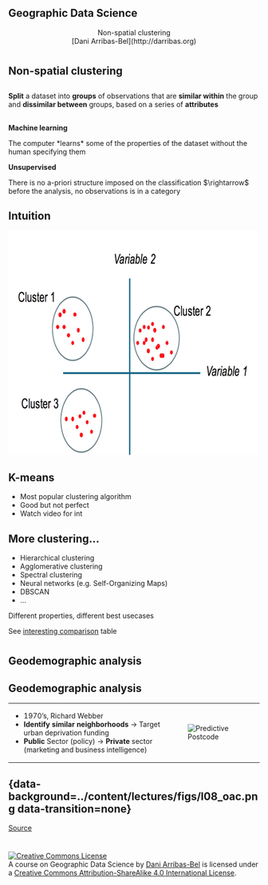 #
## Geographic Data Science

<CENTER>
Non-spatial clustering
</CENTER>

<CENTER>
[Dani Arribas-Bel](http://darribas.org)
</CENTER>


#
## Non-spatial clustering
## 

**Split** a dataset into **groups** of observations that are **similar within** the group
and **dissimilar between** groups, based on a series of **attributes**

##

**Machine learning**

<div class="fragment current-visible">
  The computer *learns* some of the properties of the dataset without the
  human specifying them
</div>

**Unsupervised**

<div class="fragment current-visible">
  There is no a-priori structure imposed on the classification $\rightarrow$
  before the analysis, no observations is in a category
</div>

## Intuition

<center>
<img src="../figs/l08_split.png" alt="Clustering"
style="width:750px;height:450px;"/>
</center>

## K-means 

- Most popular clustering algorithm
- Good but not perfect
- Watch video for int

## More clustering...

* Hierarchical clustering
* Agglomerative clustering
* Spectral clustering
* Neural networks (e.g. Self-Organizing Maps)
* DBSCAN
* ...

Different properties, different best usecases

See [interesting comparison](http://scikit-learn.org/stable/modules/clustering.html#overview-of-clustering-methods) table

#
## Geodemographic analysis
## Geodemographic analysis

<table>
<col width="70%">
<col width="30%">
<tr>
<td style="vertical-align:top">

* 1970’s, Richard Webber
* **Identify similar neighborhoods** $\rightarrow$ Target urban 
  deprivation funding
* **Public** Sector (policy) $\rightarrow$
  **Private** sector (marketing and business intelligence)
</td>
<td><img src="../content/lectures/figs/l08_predictive_postcode.jpg"
alt="Predictive Postcode"/></td>
</table>

## {data-background=../content/lectures/figs/l08_oac.png data-transition=none}

[Source](http://maps.cdrc.ac.uk)

#

<a rel="license" href="http://creativecommons.org/licenses/by-sa/4.0/"><img alt="Creative Commons License" style="border-width:0" src="https://i.creativecommons.org/l/by-sa/4.0/88x31.png" /></a><br /><span xmlns:dct="http://purl.org/dc/terms/" property="dct:title">A course on Geographic Data Science</span> by <a xmlns:cc="http://creativecommons.org/ns#" href="http://darribas.org" property="cc:attributionName" rel="cc:attributionURL">Dani Arribas-Bel</a> is licensed under a <a rel="license" href="http://creativecommons.org/licenses/by-sa/4.0/">Creative Commons Attribution-ShareAlike 4.0 International License</a>.

